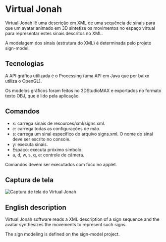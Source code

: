 Virtual Jonah
=================================

Virtual Jonah lê uma descrição em XML de uma sequência de sinais para que um avatar animado em 3D sintetize os movimentos no espaço virtual para representar estes sinais descritos no XML.

A modelagem dos sinais (estrutura do XML) é determinada pelo projeto sign-model.

Tecnologias
-----------

A API gráfica utilizada é o Processing (uma API em Java que por baixo utiliza o OpenGL).

Os modelos gráficos foram feitos no 3DStudioMAX e exportados no formato texto OBJ, que é lido pela aplicação. 

Comandos
--------

* x: carrega sinais de resources/xml/signs.xml.
* c: carrega todas as configurações de mão.
* s: carrega um sinal específico do arquivo signs.xml. O nome do sinal deve ser escrito no console.
* y: executa sinais.
* Espaço: executa próximo símbolo.
* a, d, w, s, q, e: controle de câmera.

Comandos devem ser executados com foco no applet.

Captura de tela
---------------

![Captura de tela do Virtual Jonah](https://raw.github.com/poli-libras/virtual-jonah/master/doc/jonah-small.png)


English description
-------------------

Virtual Jonah software reads a XML description of a sign sequence and the avatar synthesizes the movements to represent such signs.

The sign modeling is defined on the sign-model project. 


